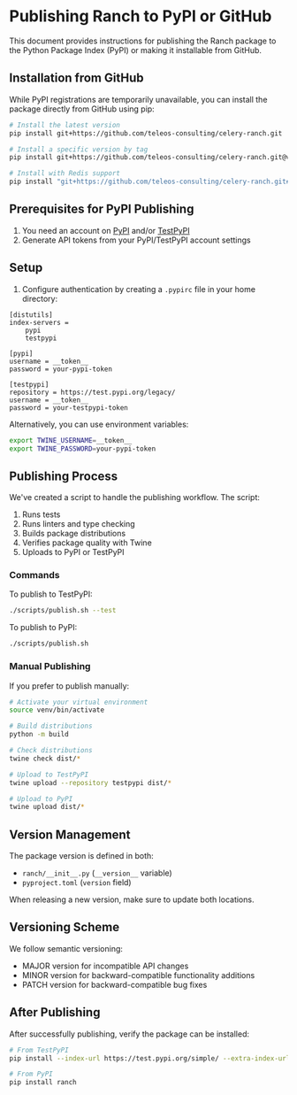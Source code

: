 # Publishing Ranch to PyPI or GitHub

This document provides instructions for publishing the Ranch package to the Python Package Index (PyPI) or making it installable from GitHub.

## Installation from GitHub

While PyPI registrations are temporarily unavailable, you can install the package directly from GitHub using pip:

```bash
# Install the latest version
pip install git+https://github.com/teleos-consulting/celery-ranch.git

# Install a specific version by tag
pip install git+https://github.com/teleos-consulting/celery-ranch.git@v0.1.0

# Install with Redis support
pip install "git+https://github.com/teleos-consulting/celery-ranch.git#egg=celery-ranch[redis]"
```

## Prerequisites for PyPI Publishing

1. You need an account on [PyPI](https://pypi.org/) and/or [TestPyPI](https://test.pypi.org/)
2. Generate API tokens from your PyPI/TestPyPI account settings

## Setup

1. Configure authentication by creating a `.pypirc` file in your home directory:

```
[distutils]
index-servers =
    pypi
    testpypi

[pypi]
username = __token__
password = your-pypi-token

[testpypi]
repository = https://test.pypi.org/legacy/
username = __token__
password = your-testpypi-token
```

Alternatively, you can use environment variables:

```bash
export TWINE_USERNAME=__token__
export TWINE_PASSWORD=your-pypi-token
```

## Publishing Process

We've created a script to handle the publishing workflow. The script:

1. Runs tests
2. Runs linters and type checking
3. Builds package distributions
4. Verifies package quality with Twine
5. Uploads to PyPI or TestPyPI

### Commands

To publish to TestPyPI:

```bash
./scripts/publish.sh --test
```

To publish to PyPI:

```bash
./scripts/publish.sh
```

### Manual Publishing

If you prefer to publish manually:

```bash
# Activate your virtual environment
source venv/bin/activate

# Build distributions
python -m build

# Check distributions
twine check dist/*

# Upload to TestPyPI
twine upload --repository testpypi dist/*

# Upload to PyPI
twine upload dist/*
```

## Version Management

The package version is defined in both:
- `ranch/__init__.py` (`__version__` variable)
- `pyproject.toml` (`version` field)

When releasing a new version, make sure to update both locations.

## Versioning Scheme

We follow semantic versioning:
- MAJOR version for incompatible API changes
- MINOR version for backward-compatible functionality additions
- PATCH version for backward-compatible bug fixes

## After Publishing

After successfully publishing, verify the package can be installed:

```bash
# From TestPyPI
pip install --index-url https://test.pypi.org/simple/ --extra-index-url https://pypi.org/simple/ ranch

# From PyPI
pip install ranch
```